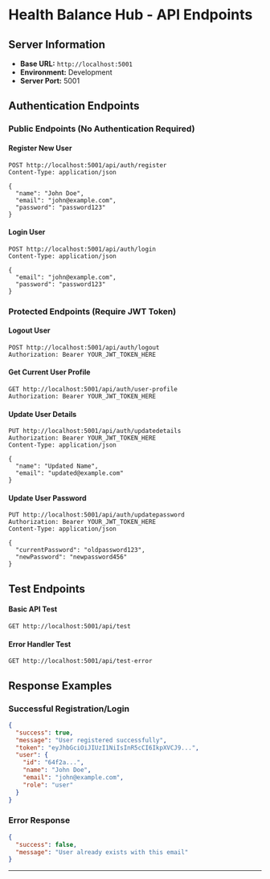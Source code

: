 # Health Balance Hub - API Endpoints

## Server Information
- **Base URL:** `http://localhost:5001`
- **Environment:** Development
- **Server Port:** 5001

## Authentication Endpoints

### Public Endpoints (No Authentication Required)

#### Register New User
```http
POST http://localhost:5001/api/auth/register
Content-Type: application/json

{
  "name": "John Doe",
  "email": "john@example.com",
  "password": "password123"
}
```

#### Login User
```http
POST http://localhost:5001/api/auth/login
Content-Type: application/json

{
  "email": "john@example.com",
  "password": "password123"
}
```

### Protected Endpoints (Require JWT Token)

#### Logout User
```http
POST http://localhost:5001/api/auth/logout
Authorization: Bearer YOUR_JWT_TOKEN_HERE
```

#### Get Current User Profile
```http
GET http://localhost:5001/api/auth/user-profile
Authorization: Bearer YOUR_JWT_TOKEN_HERE
```

#### Update User Details
```http
PUT http://localhost:5001/api/auth/updatedetails
Authorization: Bearer YOUR_JWT_TOKEN_HERE
Content-Type: application/json

{
  "name": "Updated Name",
  "email": "updated@example.com"
}
```

#### Update User Password
```http
PUT http://localhost:5001/api/auth/updatepassword
Authorization: Bearer YOUR_JWT_TOKEN_HERE
Content-Type: application/json

{
  "currentPassword": "oldpassword123",
  "newPassword": "newpassword456"
}
```

## Test Endpoints

#### Basic API Test
```http
GET http://localhost:5001/api/test
```

#### Error Handler Test
```http
GET http://localhost:5001/api/test-error
```

## Response Examples

### Successful Registration/Login
```json
{
  "success": true,
  "message": "User registered successfully",
  "token": "eyJhbGciOiJIUzI1NiIsInR5cCI6IkpXVCJ9...",
  "user": {
    "id": "64f2a...",
    "name": "John Doe",
    "email": "john@example.com",
    "role": "user"
  }
}
```

### Error Response
```json
{
  "success": false,
  "message": "User already exists with this email"
}
```

---
